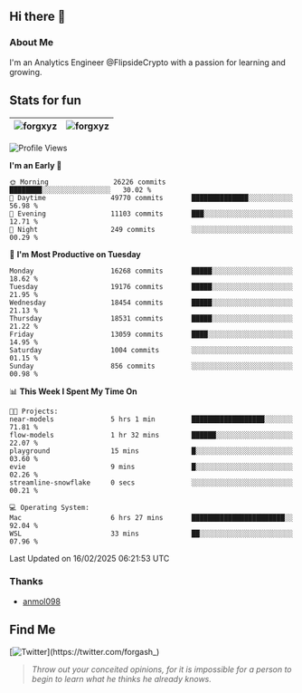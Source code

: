 ## Hi there 👋

### About Me

I'm an Analytics Engineer @FlipsideCrypto with a passion for learning and growing.
  
## Stats for fun

| <img align="center" src="https://github-readme-streak-stats.herokuapp.com/?user=forgxyz&theme=tokyonight" alt="forgxyz" /> | <img align="center" src="https://github-readme-stats.vercel.app/api?username=forgxyz&theme=tokyonight&show_icons=true" alt="forgxyz" /> |
| ------------- |------------- |


<!--START_SECTION:waka-->
![Profile Views](http://img.shields.io/badge/Profile%20Views-9-blue)

**I'm an Early 🐤** 

```text
🌞 Morning                26226 commits       ████████░░░░░░░░░░░░░░░░░   30.02 % 
🌆 Daytime                49770 commits       ██████████████░░░░░░░░░░░   56.98 % 
🌃 Evening                11103 commits       ███░░░░░░░░░░░░░░░░░░░░░░   12.71 % 
🌙 Night                  249 commits         ░░░░░░░░░░░░░░░░░░░░░░░░░   00.29 % 
```
📅 **I'm Most Productive on Tuesday** 

```text
Monday                   16268 commits       █████░░░░░░░░░░░░░░░░░░░░   18.62 % 
Tuesday                  19176 commits       █████░░░░░░░░░░░░░░░░░░░░   21.95 % 
Wednesday                18454 commits       █████░░░░░░░░░░░░░░░░░░░░   21.13 % 
Thursday                 18531 commits       █████░░░░░░░░░░░░░░░░░░░░   21.22 % 
Friday                   13059 commits       ████░░░░░░░░░░░░░░░░░░░░░   14.95 % 
Saturday                 1004 commits        ░░░░░░░░░░░░░░░░░░░░░░░░░   01.15 % 
Sunday                   856 commits         ░░░░░░░░░░░░░░░░░░░░░░░░░   00.98 % 
```


📊 **This Week I Spent My Time On** 

```text
🐱‍💻 Projects: 
near-models              5 hrs 1 min         ██████████████████░░░░░░░   71.81 % 
flow-models              1 hr 32 mins        ██████░░░░░░░░░░░░░░░░░░░   22.07 % 
playground               15 mins             █░░░░░░░░░░░░░░░░░░░░░░░░   03.60 % 
evie                     9 mins              █░░░░░░░░░░░░░░░░░░░░░░░░   02.26 % 
streamline-snowflake     0 secs              ░░░░░░░░░░░░░░░░░░░░░░░░░   00.21 % 

💻 Operating System: 
Mac                      6 hrs 27 mins       ███████████████████████░░   92.04 % 
WSL                      33 mins             ██░░░░░░░░░░░░░░░░░░░░░░░   07.96 % 
```


 Last Updated on 16/02/2025 06:21:53 UTC
<!--END_SECTION:waka-->

### Thanks
 - [anmol098](https://github.com/anmol098/waka-readme-stats/)
  
## Find Me
[![Twitter](https://img.shields.io/twitter/url/https/twitter.com/forgash_.svg?style=social&label=Follow%20%40forgash_)](https://twitter.com/forgash_)


> *Throw out your conceited opinions, for it is impossible for a person to begin to learn what he thinks he already knows.* 
